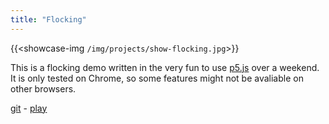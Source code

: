 ```yaml
---
title: "Flocking"
---
```


{{<showcase-img `/img/projects/show-flocking.jpg`>}}

This is a flocking demo written in the very fun to use [p5.js](https://p5js.org) over a weekend. It is only tested on Chrome, so some features might not be avaliable on other browsers.

[git](https://github.com/momohoudai/html5-flocking) - [play](https://momohoudai.github.io/html5-flocking/)
